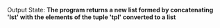 Output State: **The program returns a new list formed by concatenating 'lst' with the elements of the tuple 'tpl' converted to a list**